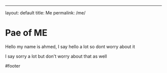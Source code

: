 ---
layout: default
title: Me
permalink: /me/

# Pae of ME

Hello my name is ahmed, I say hello a lot so dont worry about it 

I say sorry a lot but don't worry about that as well 

#footer